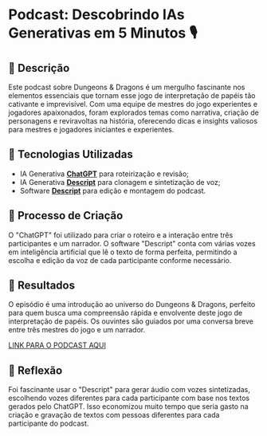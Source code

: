 # Podcast: Descobrindo IAs Generativas em 5 Minutos 🎙️

## 📒 Descrição
Este podcast sobre Dungeons & Dragons é um mergulho fascinante nos elementos essenciais que tornam esse jogo de interpretação de papéis tão cativante e imprevisível. Com uma equipe de mestres do jogo experientes e jogadores apaixonados, foram explorados temas como narrativa, criação de personagens e reviravoltas na história, oferecendo dicas e insights valiosos para mestres e jogadores iniciantes e experientes.

## 🤖 Tecnologias Utilizadas
- IA Generativa **[ChatGPT](https://chat.openai.com)** para roteirização e revisão;
- IA Generativa **[Descript](https://www.descript.com)** para clonagem e sintetização de voz;
- Software **[Descript](https://www.descript.com)** para edição e montagem do podcast.

## 🧐 Processo de Criação
O "ChatGPT" foi utilizado para criar o roteiro e a interação entre três participantes e um narrador. O software "Descript" conta com várias vozes em inteligência artificial que lê o texto de forma perfeita, permitindo a escolha e edição da voz de cada participante conforme necessário.

## 🚀 Resultados
O episódio é uma introdução ao universo do Dungeons & Dragons, perfeito para quem busca uma compreensão rápida e envolvente deste jogo de interpretação de papéis. Os ouvintes são guiados por uma conversa breve entre três mestres do jogo e um narrador.

[LINK PARA O PODCAST AQUI](https://share.descript.com/view/MHyeNkPolCJ)

## 💭 Reflexão
Foi fascinante usar o "Descript" para gerar áudio com vozes sintetizadas, escolhendo vozes diferentes para cada participante com base nos textos gerados pelo ChatGPT. Isso economizou muito tempo que seria gasto na criação e gravação de textos com pessoas diferentes para cada participante do podcast.

